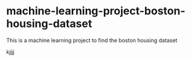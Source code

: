 # machine-learning-project-boston-housing-dataset
 This is a machine learning project to find the boston housing dataset 
 
 
 
kjjjj
